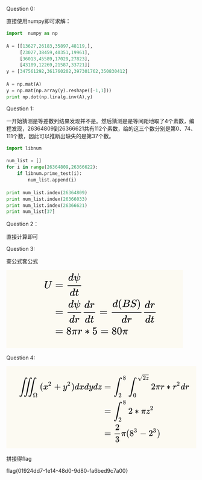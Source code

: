 Question 0:

直接使用numpy即可求解：

```python
import  numpy as np

A = [[13627,26183,35897,48119,],
     [23027,38459,40351,19961],
     [36013,45589,17029,27823],
     [43189,12269,21587,33721]]
y = [347561292,361760202,397301762,350830412]

A = np.mat(A)
y = np.mat(np.array(y).reshape([-1,1]))
print np.dot(np.linalg.inv(A),y)
```



Question 1:

一开始猜测是等差数列结果发现并不是。然后猜测是是等间距地取了4个素数，编程发现，26364809到26366621共有112个素数，给的这三个数分别是第0、74、111个数，因此可以推断出缺失的是第37个数。

```python
import libnum

num_list = []
for i in range(26364809,26366622):
    if libnum.prime_test(i):
        num_list.append(i)

print num_list.index(26364809)
print num_list.index(26366033)
print num_list.index(26366621)
print num_list[37]
```



Question 2：

直接计算即可

Question 3:

查公式套公式

![q3.png](images/puzzles_q3.png)

Question 4:

![q4](images/puzzles_q4.png)

拼接得flag

flag{01924dd7-1e14-48d0-9d80-fa6bed9c7a00}
